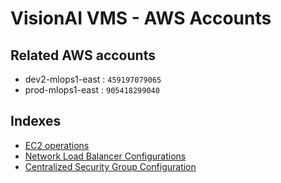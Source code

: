 # VisionAI VMS - AWS Accounts

## Related AWS accounts
- dev2-mlops1-east : `459197079065`
- prod-mlops1-east : `905418299040`

## Indexes

- [EC2 operations](./ec2-operations.md)
- [Network Load Balancer Configurations](./load-balancer.md)
- [Centralized Security Group Configuration](./security-groups.md)
